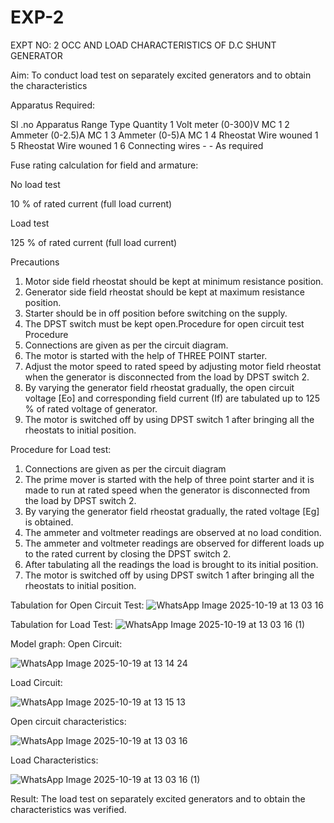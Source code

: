 # EXP-2
EXPT NO: 2 OCC AND LOAD CHARACTERISTICS OF D.C SHUNT GENERATOR

Aim:
To conduct load test on separately excited generators and to obtain the characteristics

Apparatus Required:

Sl .no	Apparatus	Range	Type	Quantity
1	Volt meter	(0-300)V	MC	1
2	Ammeter	(0-2.5)A	MC	1
3	Ammeter	(0-5)A	MC	1
4	Rheostat		Wire wouned	1
5	Rheostat		Wire wouned	1
6	Connecting wires	-	-	As required

Fuse rating calculation for field and armature:

No load test

10 % of rated current (full load current)

Load test

125 % of rated current (full load current)

Precautions

1.   Motor side field rheostat should be kept at minimum resistance position.
2.   Generator side field rheostat should be kept at maximum resistance position.
3.   Starter should be in off position before switching on the supply.
4.   The DPST switch must be kept open.Procedure for open circuit test
Procedure
1.   Connections are given as per the circuit diagram.
2.   The motor is started with the help of THREE POINT starter.
3.   Adjust the motor speed to rated speed by adjusting motor field rheostat when the generator is disconnected from the load by DPST switch 2.
4.   By  varying  the  generator  field  rheostat  gradually,  the  open  circuit  voltage  [Eo]  and corresponding field current (If) are tabulated up to 125 % of rated voltage of generator.
5.   The motor is switched off by using DPST switch 1 after bringing all the rheostats to initial position.

Procedure for Load test:

1.   Connections are given as per the circuit diagram
2.   The prime mover is started with the help of three point starter and it is made to run at rated speed when the generator is disconnected from the load by DPST switch 2.
3.   By varying the generator field rheostat gradually, the rated voltage [Eg] is obtained.
4.   The ammeter and voltmeter readings are observed at no load condition.
5.   The ammeter and voltmeter readings are observed for different loads up to the rated current by closing the DPST switch 2.
6.   After tabulating all the readings the load is brought to its initial position.
7.   The motor is switched off by using DPST switch 1 after bringing all the rheostats to initial position.

Tabulation for Open Circuit Test:
![WhatsApp Image 2025-10-19 at 13 03 16](https://github.com/user-attachments/assets/1212a356-1164-499a-bee1-579bd8363956)

Tabulation for Load Test:
![WhatsApp Image 2025-10-19 at 13 03 16 (1)](https://github.com/user-attachments/assets/35f62bae-5c5b-4e47-b354-87e6ac788cc9)

Model graph:
Open Circuit:

![WhatsApp Image 2025-10-19 at 13 14 24](https://github.com/user-attachments/assets/8f4e323e-1bf9-442b-9de5-96b6437b8e36)

Load Circuit:

![WhatsApp Image 2025-10-19 at 13 15 13](https://github.com/user-attachments/assets/8973273e-caa7-4b92-b060-9cf059e79854)

Open circuit characteristics:

![WhatsApp Image 2025-10-19 at 13 03 16](https://github.com/user-attachments/assets/d45ceeca-07e4-4636-bc4c-b1ee8741c185)
  
Load Characteristics:

![WhatsApp Image 2025-10-19 at 13 03 16 (1)](https://github.com/user-attachments/assets/fcfa015b-6b8b-4db5-8d9d-81a9e1a92dce)

Result:
The load test on separately excited generators and to obtain the characteristics was verified.
